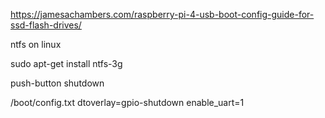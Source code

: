 https://jamesachambers.com/raspberry-pi-4-usb-boot-config-guide-for-ssd-flash-drives/

ntfs on linux

sudo apt-get install ntfs-3g

push-button shutdown

/boot/config.txt
dtoverlay=gpio-shutdown
enable_uart=1
